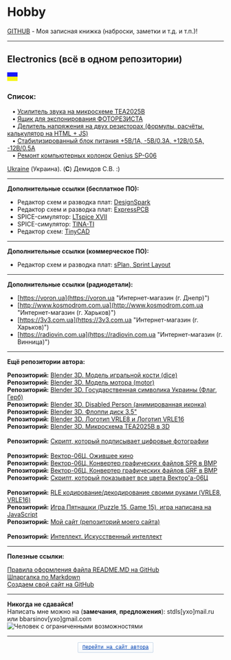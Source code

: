 # Hobby
[GITHUB](https://github.com) - Моя записная книжка (наброски, заметки и т.д. и т.п.)!

<hr>

## Electronics (всё в одном репозитории)

![](https://github.com/drilnet/electronics/blob/master/UA.png)

### Список:

&nbsp;&nbsp;&nbsp;&bull; [Усилитель звука на микросхеме
 TEA2025B](https://github.com/drilnet/electronics/tree/master/AUDIO%20AMPLIFIER%20TEA2025B "Схема, печатная плата, собранная плата")
<br>
&nbsp;&nbsp;&nbsp;&bull; [Ящик для экспонирования ФОТОРЕЗИСТА](https://github.com/drilnet/electronics/tree/master/Box%20For%20Exposure%20Photoresist "Ящик из подручного материала")
<br>
&nbsp;&nbsp;&nbsp;&bull; [Делитель напряжения на двух резисторах (формулы, расчёты, калькулятор на HTML + JS)](https://github.com/drilnet/electronics/tree/master/Divider%20by%20R1%20and%20R2%20(formulas%2C%20calculations%2C%20HTML%20%2B%20JavaScript%20calculator) "Формулы, расчёты, калькулятор на HTML + JavaScript")
<br>
&nbsp;&nbsp;&nbsp;&bull; [Стабилизированный блок питания +5В/1А, -5В/0.3A, +12В/0.5А, -12В/0.5А](https://github.com/drilnet/electronics/tree/master/Power%20Supply%20%2B5V%2C%20-5V%2C%20%2B12V%2C%20-12V "Трансформаторный (используемые микросхемы: L7805CV, L7905CV, L7812CV, L7912CV)")
<br>
&nbsp;&nbsp;&nbsp;&bull; [Ремонт компьютерных колонок Genius SP-G06](https://github.com/drilnet/electronics/tree/master/Speakers%20Genius%20SP-G06 "Что было и Что стало")

[Ukraine](https://en.wikipedia.org/wiki/Ukraine) (Украина). (**C**) Демидов С.В. :)

<hr>

**Дополнительные ссылки (бесплатное ПО):**
* Редактор схем и разводка плат: [DesignSpark](https://www.rs-online.com/designspark/pcb-software "DesignSpark")
* Редактор схем и разводка плат: [ExpressPCB](https://www.expresspcb.com "ExpressPCB")
* SPICE-симулятор: [LTspice XVII](https://www.analog.com/ru/design-center/design-tools-and-calculators/ltspice-simulator.html "LTspice XVII")
* SPICE-симулятор: [TINA-TI](https://www.ti.com/tool/TINA-TI "TINA-TI")
* Редактор схем: [TinyCAD](https://www.tinycad.net "TinyCAD")

<hr>

**Дополнительные ссылки (коммерческое ПО):**
* Редактор схем и разводка плат: [sPlan, Sprint Layout](http://www.abacom-online.de "sPlan, Sprint Layout")

<hr>

**Дополнительные ссылки (радиодетали):**
* [https://voron.ua](https://voron.ua "Интернет-магазин (г. Днепр)")
* [http://www.kosmodrom.com.ua](http://www.kosmodrom.com.ua "Интернет-магазин (г. Харьков)")
* [https://3v3.com.ua](https://3v3.com.ua "Интернет-магазин (г. Харьков)")
* [https://radiovin.com.ua](https://radiovin.com.ua "Интернет-магазин (г. Винница)")

<hr>

**Ещё репозитории автора:**

**Репозиторий:** [Blender 3D. Модель игральной кости (dice)](https://github.com/drilnet/blender3d-dice2)
<br>
**Репозиторий:** [Blender 3D. Модель мотора (motor)](https://github.com/drilnet/blender3d-motor)
<br>
**Репозиторий:** [Blender 3D. Государственная символика Украины (Флаг, Герб)](https://github.com/drilnet/blender3d-ukrainian-symbols)
<br>
**Репозиторий:** [Blender 3D. Disabled Person (анимированная иконка)](https://github.com/drilnet/blender3d-disabled-person)
<br>
**Репозиторий:** [Blender 3D. Флоппи диск 3.5"](https://github.com/drilnet/blender3d-floppy-disk-35)
<br>
**Репозиторий:** [Blender 3D. Логотип VRLE8 и Логотип VRLE16](https://github.com/drilnet/blender3d-logovrle8-logovrle16)
<br>
**Репозиторий:** [Blender 3D. Микросхема TEA2025B в 3D](https://github.com/drilnet/blender3d-tea2025b)
<br>
<br>
**Репозиторий:** [Скрипт, который подписывает цифровые фотографии](https://github.com/drilnet/programming-perl-signature-images "Скрипт написан на Perl")
<br>
<br>
**Репозиторий:** [Вектор-06Ц. Ожившее кино](https://github.com/drilnet/vector-06c-kino "Конвертирующие скрипты написаны на Perl")
<br>
**Репозиторий:** [Вектор-06Ц. Конвертер графических файлов SPR в BMP](https://github.com/drilnet/vector-06c-spr2bmp "Конвертер SPR в BMP написан на Си (и есть версия на Perl)")
<br>
**Репозиторий:** [Вектор-06Ц. Конвертер графических файлов GRF в BMP](https://github.com/drilnet/vector-06c-grf2bmp "Конвертер GRF в BMP написан на Си (и есть версия на Perl)")
<br>
**Репозиторий:** [Скрипт, который показывает все цвета Вектор'а-06Ц](https://github.com/drilnet/vector-06c-color256 "Скрипт написан на Perl")
<br>
<br>
**Репозиторий:** [RLE кодирование/декодирование своими руками (VRLE8, VRLE16)](https://github.com/drilnet/rle)
<br>
**Репозиторий:** [Игра Пятнашки (Puzzle 15, Game 15), игра написана на JavaScript](https://github.com/drilnet/puzzle15 "Игра для вашего сайта")
<br>
**Репозиторий:** [Мой сайт (репозиторий моего сайта)](https://github.com/drilnet/drilnet.github.io "Репозиторий сайта https://drilnet.github.io")
<br>
<br>
**Репозиторий:** [Интеллект. Искусственный интеллект](https://github.com/drilnet/Intelligence "Intelligence. Artificial Intelligence")

<hr>

**Полезные ссылки:**

[Правила оформления файла README.MD на GitHub](https://github.com/OlgaVlasova/markdown-doc/blob/master/README.md#SpecialSymbol "(C) Olga Vlasova")
<br>
[Шпаргалка по Markdown](https://github.com/sandino/Markdown-Cheatsheet "(C) Sandino")
<br>
[Создаем свой сайт на GitHub](https://www.youtube.com/watch?v=05nLdIVfSRU "(C) Анна Блок")

<hr>

**Никогда не сдавайся!**
<br>
Написать мне можно на (**замечания**, **предложения**): stdls[ухо]mail.ru или bbarsinov[ухо]gmail.com
<br>
![](https://github.com/drilnet/blender3d-disabled-person/blob/master/Preview%20GIF/Disabled%20Person%20(mini).gif "Человек с ограниченными возможностями")

<hr>

<div align="center">
<a href="https://drilnet.github.io">
<img src="https://github.com/drilnet/drilnet.github.io/blob/master/images/gotowebsite.gif" title="https://drilnet.github.io">
</a>
</div>
